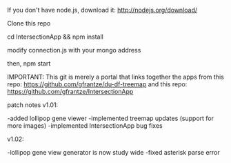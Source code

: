 If you don't have node.js, download it: http://nodejs.org/download/

Clone this repo

cd IntersectionApp && npm install

modify connection.js with your mongo address

then,
npm start


IMPORTANT: This git is merely a portal that links together the apps from this repo: https://github.com/gfrantze/du-df-treemap  and this repo:  https://github.com/gfrantze/IntersectionApp


patch notes v1.01:

-added lollipop gene viewer
-implemented treemap updates (support for more images)
-implemented IntersectionApp bug fixes

v1.02:

-lollipop gene view generator is now study wide
-fixed asterisk parse error
